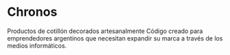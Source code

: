 # Chronos
Productos de cotillón decorados artesanalmente 
Código creado para emprendedores argentinos que necesitan expandir su marca a través de los medios informáticos.
